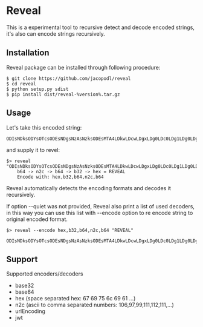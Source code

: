# Reveal #
This is a experimental tool to recursive detect and decode encoded strings, it's also can encode strings recursively.

## Installation
Reveal package can be installed through following procedure:

    $ git clone https://github.com/jacopodl/reveal
    $ cd reveal
    $ python setup.py sdist
    $ pip install dist/reveal-%version%.tar.gz
    
## Usage ##
Let's take this encoded string:

    ODIsNDksODYsOTcsODEsNDgsNzAsNzksODEsMTA4LDkwLDcwLDgxLDg0LDc0LDg1LDg0LDg1LDEwOCw2Nyw4Niw4NSwxMDAsODYsODUsODUsODIsNzQsODQsODUsMTEyLDY2LDgyLDQ5LDc0LDgzLDg1LDg0LDQ4LDU3LDgwLDg0LDQ4LDYx

and supply it to revel:

    $> reveal "ODIsNDksODYsOTcsODEsNDgsNzAsNzksODEsMTA4LDkwLDcwLDgxLDg0LDc0LDg1LDg0LDg1LDEwOCw2Nyw4Niw4NSwxMDAsODYsODUsODUsODIsNzQsODQsODUsMTEyLDY2LDgyLDQ5LDc0LDgzLDg1LDg0LDQ4LDU3LDgwLDg0LDQ4LDYx"
        b64 -> n2c -> b64 -> b32 -> hex = REVEAL
        Encode with: hex,b32,b64,n2c,b64

Reveal automatically detects the encoding formats and decodes it recursively.

If option --quiet was not provided, Reveal also print a list of used decoders, in this way you can use this list with  --encode option to re encode string to original encoded format.

    $> reveal --encode hex,b32,b64,n2c,b64 "REVEAL"
        ODIsNDksODYsOTcsODEsNDgsNzAsNzksODEsMTA4LDkwLDcwLDgxLDg0LDc0LDg1LDg0LDg1LDEwOCw2Nyw4Niw4NSwxMDAsODYsODUsODUsODIsNzQsODQsODUsMTEyLDY2LDgyLDQ5LDc0LDgzLDg1LDg0LDQ4LDU3LDgwLDg0LDQ4LDYx
        
   
## Support ##
Supported encoders/decoders

- base32
- base64
- hex (space separated hex: 67 69 75 6c 69 61 ...)
- n2c (ascii to comma separated numbers: 106,97,99,111,112,111,...)
- urlEncoding
- jwt
